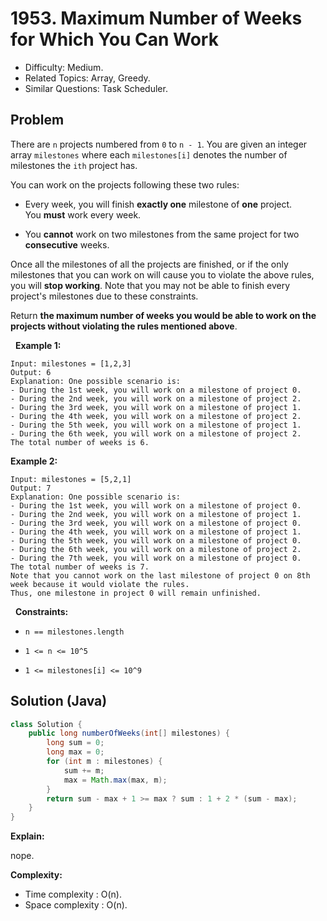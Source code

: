 # 1953. Maximum Number of Weeks for Which You Can Work

- Difficulty: Medium.
- Related Topics: Array, Greedy.
- Similar Questions: Task Scheduler.

## Problem

There are ```n``` projects numbered from ```0``` to ```n - 1```. You are given an integer array ```milestones``` where each ```milestones[i]``` denotes the number of milestones the ```ith``` project has.

You can work on the projects following these two rules:


	
- Every week, you will finish **exactly one** milestone of **one** project. You **must** work every week.
	
- You **cannot** work on two milestones from the same project for two **consecutive** weeks.


Once all the milestones of all the projects are finished, or if the only milestones that you can work on will cause you to violate the above rules, you will **stop working**. Note that you may not be able to finish every project's milestones due to these constraints.

Return **the **maximum** number of weeks you would be able to work on the projects without violating the rules mentioned above**.

 
**Example 1:**

```
Input: milestones = [1,2,3]
Output: 6
Explanation: One possible scenario is:
​​​​- During the 1st week, you will work on a milestone of project 0.
- During the 2nd week, you will work on a milestone of project 2.
- During the 3rd week, you will work on a milestone of project 1.
- During the 4th week, you will work on a milestone of project 2.
- During the 5th week, you will work on a milestone of project 1.
- During the 6th week, you will work on a milestone of project 2.
The total number of weeks is 6.
```

**Example 2:**

```
Input: milestones = [5,2,1]
Output: 7
Explanation: One possible scenario is:
- During the 1st week, you will work on a milestone of project 0.
- During the 2nd week, you will work on a milestone of project 1.
- During the 3rd week, you will work on a milestone of project 0.
- During the 4th week, you will work on a milestone of project 1.
- During the 5th week, you will work on a milestone of project 0.
- During the 6th week, you will work on a milestone of project 2.
- During the 7th week, you will work on a milestone of project 0.
The total number of weeks is 7.
Note that you cannot work on the last milestone of project 0 on 8th week because it would violate the rules.
Thus, one milestone in project 0 will remain unfinished.
```

 
**Constraints:**


	
- ```n == milestones.length```
	
- ```1 <= n <= 10^5```
	
- ```1 <= milestones[i] <= 10^9```



## Solution (Java)

```java
class Solution {
    public long numberOfWeeks(int[] milestones) {
        long sum = 0;
        long max = 0;
        for (int m : milestones) {
            sum += m;
            max = Math.max(max, m);
        }
        return sum - max + 1 >= max ? sum : 1 + 2 * (sum - max);
    }
}
```

**Explain:**

nope.

**Complexity:**

* Time complexity : O(n).
* Space complexity : O(n).
